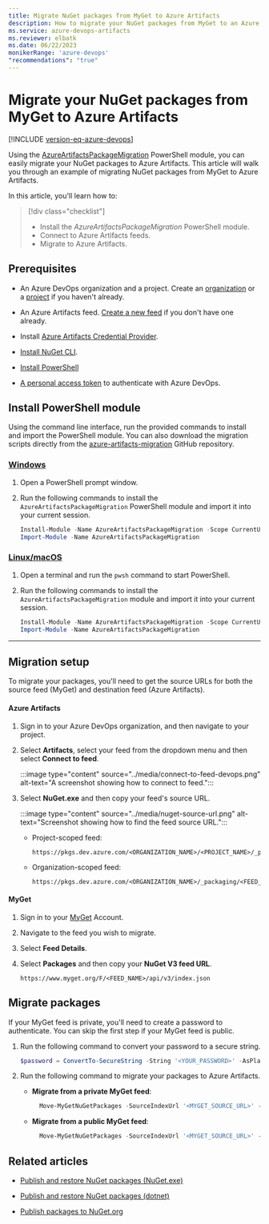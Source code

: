 ```yaml
---
title: Migrate NuGet packages from MyGet to Azure Artifacts
description: How to migrate your NuGet packages from MyGet to an Azure Artifacts feed
ms.service: azure-devops-artifacts
ms.reviewer: elbatk 
ms.date: 06/22/2023
monikerRange: 'azure-devops'
"recommendations": "true"
---
```


# Migrate your NuGet packages from MyGet to Azure Artifacts

[!INCLUDE [version-eq-azure-devops](../../includes/version-eq-azure-devops.md)]

Using the [AzureArtifactsPackageMigration](https://github.com/microsoft/azure-artifacts-migration) PowerShell module, you can easily migrate your NuGet packages to Azure Artifacts. This article will walk you through an example of migrating NuGet packages from MyGet to Azure Artifacts.

In this article, you'll learn how to:

> [!div class="checklist"]  
> * Install the *AzureArtifactsPackageMigration* PowerShell module.
> * Connect to Azure Artifacts feeds.
> * Migrate to Azure Artifacts.

## Prerequisites

- An Azure DevOps organization and a project. Create an [organization](../../organizations/accounts/create-organization.md) or a [project](../../organizations/projects/create-project.md#create-a-project) if you haven't already.

- An Azure Artifacts feed. [Create a new feed](../get-started-nuget.md#create-feed) if you don't have one already.

- Install [Azure Artifacts Credential Provider](https://github.com/microsoft/artifacts-credprovider#azure-artifacts-credential-provider).

- [Install NuGet CLI](/nuget/tools/nuget-exe-cli-reference).

- [Install PowerShell](/powershell/scripting/install/installing-powershell)

- [A personal access token](../../organizations/accounts/use-personal-access-tokens-to-authenticate.md) to authenticate with Azure DevOps.

## Install PowerShell module

Using the command line interface, run the provided commands to install and import the PowerShell module. You can also download the migration scripts directly from the [azure-artifacts-migration](https://github.com/microsoft/azure-artifacts-migration) GitHub repository.

### [Windows](#tab/Windows/)

1. Open a PowerShell prompt window.
 
1. Run the following commands to install the `AzureArtifactsPackageMigration` PowerShell module and import it into your current session.

    ```PowerShell
    Install-Module -Name AzureArtifactsPackageMigration -Scope CurrentUser -Force
    Import-Module -Name AzureArtifactsPackageMigration
    ```

### [Linux/macOS](#tab/Linux/)

1. Open a terminal and run the `pwsh` command to start PowerShell. 
 
1. Run the following commands to install the `AzureArtifactsPackageMigration` module and import it into your current session.

    ```PowerShell
    Install-Module -Name AzureArtifactsPackageMigration -Scope CurrentUser -Force
    Import-Module -Name AzureArtifactsPackageMigration
    ```

* * *

## Migration setup

To migrate your packages, you'll need to get the source URLs for both the source feed (MyGet) and destination feed (Azure Artifacts). 

#### Azure Artifacts

1. Sign in to your Azure DevOps organization, and then navigate to your project.

1. Select **Artifacts**, select your feed from the dropdown menu and then select **Connect to feed**.

    :::image type="content" source="../media/connect-to-feed-devops.png" alt-text="A screenshot showing how to connect to feed.":::

1. Select **NuGet.exe** and then copy your feed's source URL.

    :::image type="content" source="../media/nuget-source-url.png" alt-text="Screenshot showing how to find the feed source URL.":::

    - Project-scoped feed:
        
        ```command
        https://pkgs.dev.azure.com/<ORGANIZATION_NAME>/<PROJECT_NAME>/_packaging/<FEED_NAME>/nuget/v3/index.json
        ```

    - Organization-scoped feed:
    
        ```command
        https://pkgs.dev.azure.com/<ORGANIZATION_NAME>/_packaging/<FEED_NAME>/nuget/v3/index.json
        ```

#### MyGet

1. Sign in to your [MyGet](https://myget.org/) Account.

1. Navigate to the feed you wish to migrate.

1. Select **Feed Details**.

1. Select **Packages** and then copy your **NuGet V3 feed URL**. 

    ```
    https://www.myget.org/F/<FEED_NAME>/api/v3/index.json 
    ```

## Migrate packages

If your MyGet feed is private, you'll need to create a password to authenticate. You can skip the first step if your MyGet feed is public.

1. Run the following command to convert your password to a secure string.

    ```PowerShell
    $password = ConvertTo-SecureString -String '<YOUR_PASSWORD>' -AsPlainText -Force
    ```

1. Run the following command to migrate your packages to Azure Artifacts.

    - **Migrate from a private MyGet feed**:
    
        ```PowerShell
          Move-MyGetNuGetPackages -SourceIndexUrl '<MYGET_SOURCE_URL>' -DestinationIndexUrl '<ARTIFACTS_FEED_SOURCE_URL>' -DestinationPAT '<AZURE_DEVOPS_PAT>' -DestinationFeedName '<ARTIFACTS_FEED_NAME>' -SourceUsername '<MYGET_USERNAME>' -SourcePassword $password -Verbose
        ```

    - **Migrate from a public MyGet feed**:
    
        ```PowerShell
          Move-MyGetNuGetPackages -SourceIndexUrl '<MYGET_SOURCE_URL>' -DestinationIndexUrl '<ARTIFACTS_FEED_SOURCE_URL>' -DestinationPAT '<AZURE_DEVOPS_PAT>' -DestinationFeedName '<ARTIFACTS_FEED_NAME>' -Verbose
        ```

## Related articles

- [Publish and restore NuGet packages (NuGet.exe)](../nuget/publish.md)

- [Publish and restore NuGet packages (dotnet)](../nuget/dotnet-exe.md)

- [Publish packages to NuGet.org](../nuget/publish-to-nuget-org.md)
